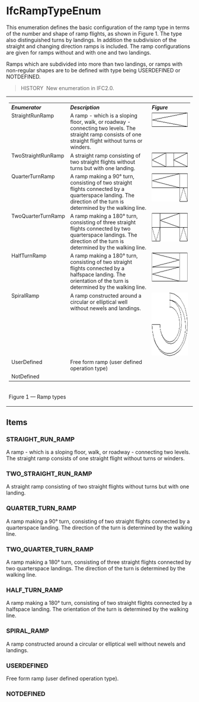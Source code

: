 # IfcRampTypeEnum

This enumeration defines the basic configuration of the ramp type in terms of the number and shape of ramp flights, as shown in Figure 1. The type also distinguished turns by landings. In addition the subdivision of the straight and changing direction ramps is included. The ramp configurations are given for ramps without and with one and two landings.

Ramps which are subdivided into more than two landings, or ramps with non-regular shapes are to be defined with type being USERDEFINED or NOTDEFINED.

> HISTORY&nbsp; New enumeration in IFC2.0.

<table>
<tr>
<td>
<table class="gridtable">
<tr valign="top">
<th width="30%" valign="top" align="left"><i>Enumerator</i></th>
<th width="46%" valign="top" align="left"><i>Description</i></th>
<th width="23%" valign="top" align="left"><i>Figure</i></th>
</tr>
<tr valign="top">
<td width="30%" valign="top" align="left">StraightRunRamp</td>
<td width="46%" valign="top" align="left">A ramp - which is a sloping floor, walk, or roadway - connecting two levels.
The straight ramp consists of one straight flight without turns or winders.</td>
<td width="23%" valign="top" align="left"><img src="../../../../figures/ifcramptypeenum-fig01.gif" width="171" height="39" border="0"></td>
</tr>
<tr valign="top">
<td width="30%" valign="top" align="left">TwoStraightRunRamp</td>
<td width="46%" valign="top" align="left">A straight ramp consisting of two straight flights without turns but with one
landing.</td>
<td width="23%" valign="top" align="left"><img src="../../../../figures/ifcramptypeenum-fig02.gif" width="171" height="39" border="0"></td>
</tr>
<tr valign="top">
<td width="30%" valign="top" align="left">QuarterTurnRamp</td>
<td width="46%" valign="top" align="left">A ramp making a 90&deg; turn, consisting of two straight flights connected by
a quarterspace landing. The direction of the turn is determined by the walking line.</td>
<td width="23%" valign="top" align="left"><img src="../../../../figures/ifcramptypeenum-fig03.gif" width="171" height="77" border="0"></td>
</tr>
<tr valign="top">
<td width="30%" valign="top" align="left">TwoQuarterTurnRamp</td>
<td width="46%" valign="top" align="left">A ramp making a 180&deg; turn, consisting of three straight flights connected
by two quarterspace landings. The direction of the turn is determined by the walking line.</td>
<td width="23%" valign="top" align="left"><img src="../../../../figures/ifcramptypeenum-fig04.gif" width="171" height="77" border="0"></td>
</tr>
<tr valign="top">
<td width="30%" valign="top" align="left">HalfTurnRamp</td>
<td width="46%" valign="top" align="left">A ramp making a 180&deg; turn, consisting of two straight flights connected
by a halfspace landing. The orientation of the turn is determined by the walking line.</td>
<td width="23%" valign="top" align="left"><img src="../../../../figures/ifcramptypeenum-fig05.gif" width="171" height="78" border="0"></td>
</tr>
<tr valign="top">
<td width="30%" valign="top" align="left">SpiralRamp</td>
<td width="46%" valign="top" align="left">A ramp constructed around a circular or elliptical well without newels and
landings.</td>
<td width="23%" valign="top" align="left"><img src="../../../../figures/ifcramptypeenum-fig06.gif" width="171" height="171" border="0"></td>
</tr>
<tr valign="top">
<td width="30%" valign="top" align="left">UserDefined</td>
<td width="46%" valign="top" align="left">Free form ramp (user defined operation type)</td>
<td width="23%" valign="top" align="left">&nbsp;</td>
</tr>
<tr valign="top">
<td width="30%" valign="top" align="left">NotDefined</td>
<td width="46%" valign="top" align="left">&nbsp;</td>
<td width="23%" valign="top" align="left">&nbsp;</td>
</tr>
</table>
</td>
</tr>
<tr>
<td>
<p class="figure">Figure 1 &mdash; Ramp types</p>
</td>
</tr>
</table>

## Items

### STRAIGHT_RUN_RAMP
A ramp - which is a sloping floor, walk, or roadway - connecting two levels.
The straight ramp consists of one straight flight without turns or winders.

### TWO_STRAIGHT_RUN_RAMP
A straight ramp consisting of two straight flights without turns but with one
landing.

### QUARTER_TURN_RAMP
A ramp making a 90&deg; turn, consisting of two straight flights connected by
a quarterspace landing. The direction of the turn is determined by the walking line.

### TWO_QUARTER_TURN_RAMP
A ramp making a 180&deg; turn, consisting of three straight flights connected
by two quarterspace landings. The direction of the turn is determined by the walking line.

### HALF_TURN_RAMP
A ramp making a 180&deg; turn, consisting of two straight flights connected
by a halfspace landing. The orientation of the turn is determined by the walking line.

### SPIRAL_RAMP
A ramp constructed around a circular or elliptical well without newels and
landings.

### USERDEFINED
Free form ramp (user defined operation type).

### NOTDEFINED

